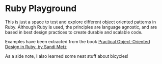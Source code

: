 # Ruby Playground
This is just a space to test and explore different object oriented patterns in Ruby. Although Ruby is used, the principles are language agnostic, and are based in best design practices to create durable and scalable code.

Examples have been extracted from the book [Practical Object-Oriented Design in Ruby, by Sandi Metz](http://lmgtfy.com/)

As a side note, I also learned some neat stuff about bicycles!